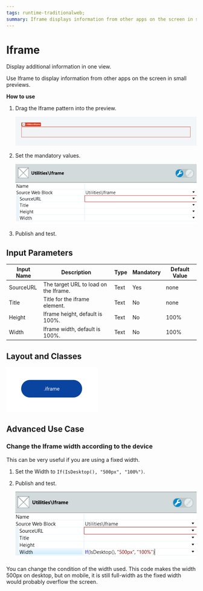 ```yaml
---
tags: runtime-traditionalweb; 
summary: Iframe displays information from other apps on the screen in small previews.
---
```


# Iframe

Display additional information in one view.

Use Iframe to display information from other apps on the screen in small previews. 

**How to use**

1. Drag the Iframe pattern into the preview.

    ![](<images/iframe-image-1.png>)

1. Set the mandatory values.

    ![](<images/iframe-image-2.png>)

1. Publish and test.

## Input Parameters

| **Input Name** |  **Description** |  **Type** | **Mandatory** | **Default Value** |
|---|---|---|---|---|
| SourceURL  | The target URL to load on the Iframe. | Text | Yes | none |
| Title  | Title for the iframe element. | Text | No | none |
| Height  | Iframe height, default is 100%. | Text | No | 100% |
| Width  | Iframe width, default is 100%. | Text | No | 100% |
  
## Layout and Classes

![](<images/iframe-image-3.png>)

## Advanced Use Case

### Change the Iframe width according to the device

This can be very useful if you are using a fixed width.

1. Set the Width to `If(IsDesktop(), "500px", "100%")`.

1. Publish and test.

    ![](<images/iframe-image-4.png>)

You can change the condition of the width used. This code makes the width 500px on desktop, but on mobile, it is still full-width as the fixed width would probably overflow the screen.
